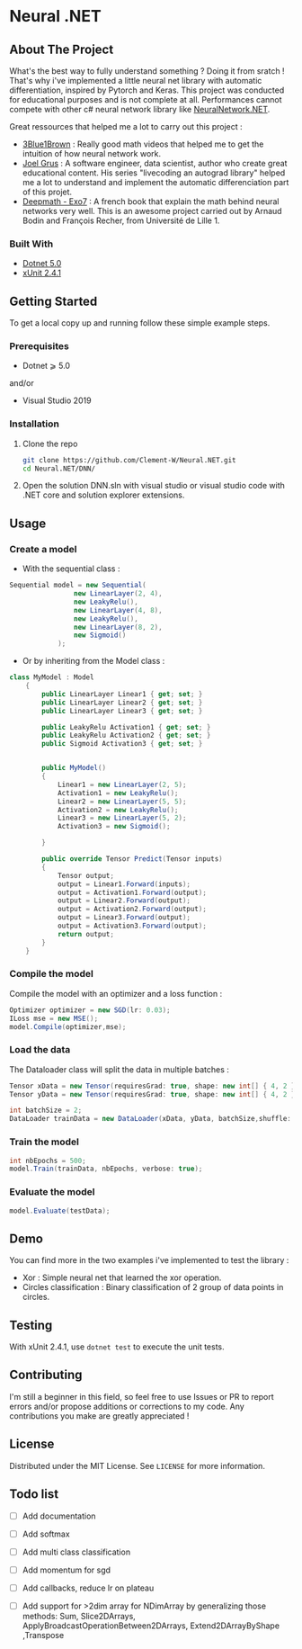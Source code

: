 <br />

<h1 align="left">Neural .NET</h1>



## About The Project

What's the best way to fully understand something ? Doing it from sratch ! 
That's why i've implemented a little neural net library with automatic differentiation, inspired by Pytorch and Keras. This project was conducted for educational purposes and is not complete at all. Performances cannot compete with other c# neural network library like [NeuralNetwork.NET](https://github.com/Sergio0694/NeuralNetwork.NET). 

Great ressources that helped me a lot to carry out this project : 
* [3Blue1Brown](https://youtube.com/playlist?list=PLZHQObOWTQDNU6R1_67000Dx_ZCJB-3pi) : Really good math videos that helped me to get the intuition of how neural network work.
* [Joel Grus](https://youtube.com/playlist?list=PLeDtc0GP5ICldMkRg-DkhpFX1rRBNHTCs) : A software engineer, data scientist, author who create great educational content. His series "livecoding an autograd library" helped me a lot to understand and implement the automatic differenciation part of this projet.
* [Deepmath - Exo7](https://exo7math.github.io/deepmath-exo7/) : A french book that explain the math behind neural networks very well. This is an awesome project carried out by Arnaud Bodin and François Recher, from Université de Lille 1.


### Built With

* [Dotnet 5.0](https://dotnet.microsoft.com/)
* [xUnit 2.4.1](https://xunit.net/)

## Getting Started

To get a local copy up and running follow these simple example steps.

### Prerequisites

* Dotnet  ⩾ 5.0


and/or


* Visual Studio 2019

### Installation


1. Clone the repo
   ```sh
   git clone https://github.com/Clement-W/Neural.NET.git
   cd Neural.NET/DNN/
   ```
2. Open the solution DNN.sln with visual studio or visual studio code with .NET core and solution explorer extensions.

## Usage

### Create a model 

* With the sequential class :
```cs
Sequential model = new Sequential(
                new LinearLayer(2, 4),
                new LeakyRelu(),
                new LinearLayer(4, 8),
                new LeakyRelu(),
                new LinearLayer(8, 2),
                new Sigmoid()
            );
```

* Or by inheriting from the Model class :

```cs
class MyModel : Model
    {
        public LinearLayer Linear1 { get; set; }
        public LinearLayer Linear2 { get; set; }
        public LinearLayer Linear3 { get; set; }

        public LeakyRelu Activation1 { get; set; }
        public LeakyRelu Activation2 { get; set; }
        public Sigmoid Activation3 { get; set; }


        public MyModel()
        {
            Linear1 = new LinearLayer(2, 5);
            Activation1 = new LeakyRelu();
            Linear2 = new LinearLayer(5, 5);
            Activation2 = new LeakyRelu();
            Linear3 = new LinearLayer(5, 2);
            Activation3 = new Sigmoid();

        }

        public override Tensor Predict(Tensor inputs)
        {
            Tensor output;
            output = Linear1.Forward(inputs);
            output = Activation1.Forward(output);
            output = Linear2.Forward(output);
            output = Activation2.Forward(output);
            output = Linear3.Forward(output);
            output = Activation3.Forward(output);
            return output;
        }
    }
```
### Compile the model 

Compile the model with an optimizer and a loss function :
```cs
Optimizer optimizer = new SGD(lr: 0.03);
ILoss mse = new MSE();
model.Compile(optimizer,mse);
```

### Load the data 

The Dataloader class will split the data in multiple batches :
```cs
Tensor xData = new Tensor(requiresGrad: true, shape: new int[] { 4, 2 }, 0, 0, 1, 0, 0, 1, 1, 1);
Tensor yData = new Tensor(requiresGrad: true, shape: new int[] { 4, 2 }, 1, 0, 0, 1, 0, 1, 1, 0);

int batchSize = 2;
DataLoader trainData = new DataLoader(xData, yData, batchSize,shuffle: true);
```

### Train the model

```cs
int nbEpochs = 500;
model.Train(trainData, nbEpochs, verbose: true);
```

### Evaluate the model

```cs
model.Evaluate(testData);
```

## Demo

You can find more in the two examples i've implemented to test the library : 
* Xor : Simple neural net that learned the xor operation.
* Circles classification : Binary classification of 2 group of data points in circles.

## Testing

With xUnit 2.4.1, use ```dotnet test``` to execute the unit tests.


## Contributing

I'm still a beginner in this field, so feel free to use Issues or PR to report errors and/or propose additions or corrections to my code. Any contributions you make are greatly appreciated !

## License

Distributed under the MIT License. See `LICENSE` for more information.


## Todo list

- [ ] Add documentation
- [ ] Add softmax
- [ ] Add multi class classification
- [ ] Add momentum for sgd
- [ ] Add callbacks, reduce lr on plateau
- [ ] Add support for >2dim array for NDimArray by generalizing those methods: Sum, Slice2DArrays, ApplyBroadcastOperationBetween2DArrays, Extend2DArrayByShape ,Transpose

